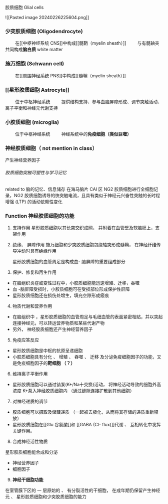 胶质细胞 Glial cells


![[Pasted image 20240226225604.png]]

### 少突胶质细胞 (Oligodendrocyte)
$\qquad$在[[中枢神经系统 CNS]]中构成[[髓鞘（myelin sheath）]]
$\qquad$与有髓轴突共同构成**脑白质** white matter

### 施万细胞 (Schwann cell)
$\qquad$在[[周围神经系统 PNS]]中构成[[髓鞘（myelin sheath）]]

### [[星形胶质细胞 Astrocyte]]
$\qquad$位于中枢神经系统
$\qquad$提供结构支持、参与血脑屏障形成、调节突触活动、离子平衡和神经元代谢支持

### 小胶质细胞 (microglia)
$\qquad$位于中枢神经系统
$\qquad$神经系统中的**免疫细胞（类似巨噬）**


### 神经胶质细胞（ not mention in class）
产生神经营养因子


###### 胶质细胞突触可塑性与学习记忆
related to 脑的记忆、信息储存
在海马脑片 CAI 区 NG2 胶质细胞进行全细胞记录，NG2 胶质细胞诱导的快突触电流，且具有类似于神经元兴奋性突触的长时程增强 (LTP) 的活动依赖性变化

### Function 神经胶质细胞的功能

1. 支持作用
	星形胶质细胞以其长突交织成网，
	并附着在血管壁及软脑膜上，支架作用 

2. 绝缘、 屏障作用
	施万细胞和少突胶质细胞包绕轴突形成髓鞘，
	在神经纤维传导冲动时具有绝缘作用 

	星形胶质细胞的血管周足是构成血- 脑屏障的重要组成部分

3. 保护、修复和再生作用

- 在脑组织炎症或变性过程中，小胶质细胞能迅速增殖、迁移，吞噬
- 血 -脑屏障受损时，小胶质细胞可在受损部位形成保护性屏障 
- 星形胶质细胞还在损伤处增生，填充空隙形成瘢痕


4. 物质代谢和营养作用

- 在脑组织中 ，星形胶质细胞的血管周足与毛细血管的表面紧密相贴，并以突起连接神经元，可以转运营养物质和某些代谢产物
- 另外， 神经胶质细胞还产生神经营养因子


5. 免疫应答反应

- 星形胶质细胞是中枢的抗原呈递细胞
- 小胶质细胞具有分化 、 增殖 、 吞噬 、 迁移
	及分泌免疫细胞因子的功能，又是免疫细胞因子的**靶细胞 （？）**

6. 维持离子平衡作用

- 星形胶质细胞可以通过钠泵(K+/Na十交换)活动，
	将神经活动导致的细胞外高浓度 K+泵入神经胶质细胞内
	（通过缝隙连接扩散到其他细胞）

7. 对神经递质的调节

- 胶质细胞可以摄取及储藏递质
	（一起被去极化，从而将其存储的递质重新释放）
- 星形胶质细胞在[[Glu 谷氨酸]]和 [[GABA (Cl- flux)]]代谢 、 互相转化中发挥关键作用。

8. 合成神经活性物质

星形胶质细胞能合成和分泌
- 神经营养因子
- 细胞因子


9. **神经干细胞功能**

在室管膜下区的 一 层原始的 、 有分裂活性的干细胞，
在成年期仍保留产生神经元 、 星形胶质细胞和少突胶质细胞的能力
